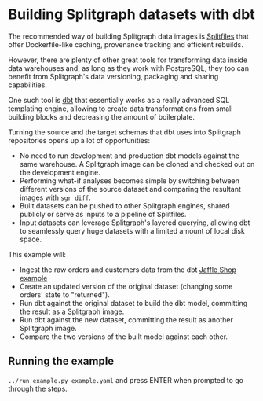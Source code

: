 # Building Splitgraph datasets with dbt

The recommended way of building Splitgraph data images is [Splitfiles](../splitfiles) that offer
Dockerfile-like caching, provenance tracking and efficient rebuilds.

However, there are plenty of other great tools for transforming data inside data warehouses and,
as long as they work with PostgreSQL, they too can benefit from Splitgraph's data versioning, packaging and sharing capabilities.

One such tool is [dbt](https://getdbt.com) that essentially works as a really advanced SQL templating
engine, allowing to create data transformations from small building blocks and decreasing the amount
of boilerplate.

Turning the source and the target schemas that dbt uses into Splitgraph repositories opens up a lot
of opportunities:

  * No need to run development and production dbt models against the same warehouse. A Splitgraph image can be cloned and checked out on the development engine.
  * Performing what-if analyses becomes simple by switching between different versions of the
    source dataset and comparing the resultant images with `sgr diff`.
  * Built datasets can be pushed to other Splitgraph engines, shared publicly or serve as inputs
    to a pipeline of Splitfiles.  
  * Input datasets can leverage Splitgraph's layered querying, allowing dbt to seamlessly query
    huge datasets with a limited amount of local disk space.  

This example will:

* Ingest the raw orders and customers data from the dbt [Jaffle Shop example](https://github.com/fishtown-analytics/jaffle_shop/tree/master)
* Create an updated version of the original dataset (changing some orders' state to "returned").
* Run dbt against the original dataset to build the dbt model, committing the result as a Splitgraph image.
* Run dbt against the new dataset, committing the result as another Splitgraph image.
* Compare the two versions of the built model against each other.

## Running the example

`../run_example.py example.yaml` and press ENTER when prompted to go through the steps.
